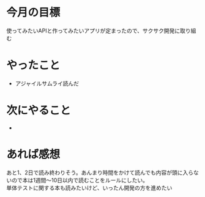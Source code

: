 # 今月の目標
使ってみたいAPIと作ってみたいアプリが定まったので、サクサク開発に取り組む
# やったこと
* アジャイルサムライ読んだ
# 次にやること
* 
# あれば感想
あと1、2日で読み終わりそう。あんまり時間をかけて読んでも内容が頭に入らないので本は1週間〜10日以内で読むことをルールにしたい。  
単体テストに関する本も読みたいけど、いったん開発の方を進めたい

